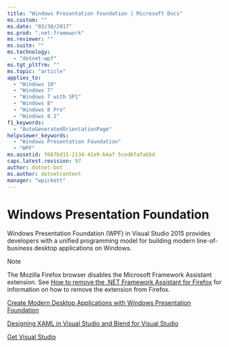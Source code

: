 ```yaml
---
title: "Windows Presentation Foundation | Microsoft Docs"
ms.custom: ""
ms.date: "03/30/2017"
ms.prod: ".net-framework"
ms.reviewer: ""
ms.suite: ""
ms.technology: 
  - "dotnet-wpf"
ms.tgt_pltfrm: ""
ms.topic: "article"
applies_to: 
  - "Windows 10"
  - "Windows 7"
  - "Windows 7 with SP1"
  - "Windows 8"
  - "Windows 8 Pro"
  - "Windows 8.1"
f1_keywords: 
  - "AutoGeneratedOrientationPage"
helpviewer_keywords: 
  - "Windows Presentation Foundation"
  - "WPF"
ms.assetid: f667bd15-2134-41e9-b4af-5ced6fafab5d
caps.latest.revision: 97
author: dotnet-bot
ms.author: dotnetcontent
manager: "wpickett"
---
```

# Windows Presentation Foundation
Windows Presentation Foundation (WPF) in Visual Studio 2015 provides developers with a unified programming model for building modern line-of-business desktop applications on Windows.  
  
> [!NOTE]
>  The Mozilla Firefox browser disables the Microsoft Framework Assistant extension. See [How to remove the .NET Framework Assistant for Firefox](https://support.microsoft.com/en-us/kb/963707) for information on how to remove the extension from Firefox.  
  
 [Create Modern Desktop Applications with Windows Presentation Foundation](/visualstudio/designers/create-modern-desktop-applications-with-windows-presentation-foundation)  
  
 [Designing XAML in Visual Studio and Blend for Visual Studio](/visualstudio/designers/designing-xaml-in-visual-studio)  
  
 [Get Visual Studio](https://www.visualstudio.com/features/wpf-vs)